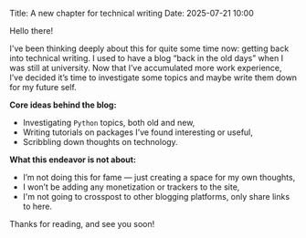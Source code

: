 Title: A new chapter for technical writing
Date: 2025-07-21 10:00

Hello there!

I've been thinking deeply about this for quite some time now: getting back into technical writing. I used to have a blog “back in the old days” when I was still at university. Now that I’ve accumulated more work experience, I’ve decided it’s time to investigate some topics and maybe write them down for my future self.

**Core ideas behind the blog:**

- Investigating `Python` topics, both old and new,
- Writing tutorials on packages I’ve found interesting or useful,
- Scribbling down thoughts on technology.

**What this endeavor is not about:**

- I’m not doing this for fame — just creating a space for my own thoughts,
- I won’t be adding any monetization or trackers to the site,
- I'm not going to crosspost to other blogging platforms, only share links to here.

Thanks for reading, and see you soon!
